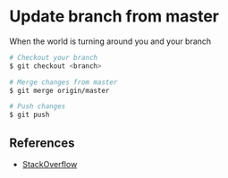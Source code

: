 # Update branch from master

When the world is turning around you and your branch

```bash
# Checkout your branch
$ git checkout <branch>

# Merge changes from master
$ git merge origin/master

# Push changes
$ git push
```

## References

- [StackOverflow](http://stackoverflow.com/questions/3876977/update-git-branches-from-master#10241072)